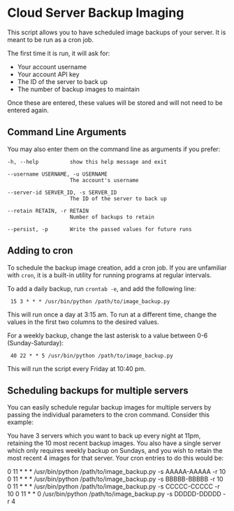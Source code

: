 # Cloud Server Backup Imaging

This script allows you to have scheduled image backups of your server. It is meant to be run as a cron job.

The first time it is run, it will ask for:

* Your account username
* Your account API key
* The ID of the server to back up
* The number of backup images to maintain

Once these are entered, these values will be stored and will not need to be entered again.

## Command Line Arguments

You may also enter them on the command line as arguments if you prefer:

    -h, --help          show this help message and exit
    
    --username USERNAME, -u USERNAME
                        The account's username
    
    --server-id SERVER_ID, -s SERVER_ID
                        The ID of the server to back up
    
    --retain RETAIN, -r RETAIN
                        Number of backups to retain
    
    --persist, -p       Write the passed values for future runs


## Adding to cron

To schedule the backup image creation, add a cron job. If you are unfamiliar with `cron`, it is a built-in utility for running programs at regular intervals.

To add a daily backup, run `crontab -e`, and add the following line:

     15 3 * * * /usr/bin/python /path/to/image_backup.py

This will run once a day at 3:15 am. To run at a different time, change the values in the first two columns to the desired values.

For a weekly backup, change the last asterisk to a value between 0-6 (Sunday-Saturday):

     40 22 * * 5 /usr/bin/python /path/to/image_backup.py

This will run the script every Friday at 10:40 pm.


## Scheduling backups for multiple servers

You can easily schedule regular backup images for multiple servers by passing the individual parameters to the cron command. Consider this example:

You have 3 servers which you want to back up every night at 11pm, retaining the 10 most recent backup images. You also have a single server which only requires weekly backup on Sundays, and you wish to retain the most recent 4 images for that server. Your cron entries to do this would be:

0 11 * * *  /usr/bin/python /path/to/image_backup.py -s AAAAA-AAAAA -r 10
0 11 * * *  /usr/bin/python /path/to/image_backup.py -s BBBBB-BBBBB -r 10
0 11 * * *  /usr/bin/python /path/to/image_backup.py -s CCCCC-CCCCC -r 10
0 11 * * 0  /usr/bin/python /path/to/image_backup.py -s DDDDD-DDDDD -r 4

